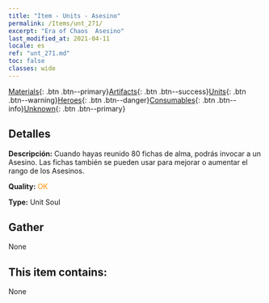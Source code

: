 ```yaml
---
title: "Item - Units - Asesino"
permalink: /Items/unt_271/
excerpt: "Era of Chaos  Asesino"
last_modified_at: 2021-04-11
locale: es
ref: "unt_271.md"
toc: false
classes: wide
---
```

 [Materials](/es/Items/){: .btn .btn--primary}[Artifacts](/es/Items/Artifacts/){: .btn .btn--success}[Units](/es/Items/Units/){: .btn .btn--warning}[Heroes](/es/Items/Heroes/){: .btn .btn--danger}[Consumables](/es/Items/Consumables/){: .btn .btn--info}[Unknown](/es/Items/Unknown/){: .btn .btn--primary}

## Detalles
 **Descripción:** Cuando hayas reunido 80 fichas de alma, podrás invocar a un Asesino. Las fichas también se pueden usar para mejorar o aumentar el rango de los Asesinos.

 **Quality:** <span style="color: #FF8C00">OK</span>

 **Type:** Unit Soul

## Gather

  None

## This item contains:

  None

